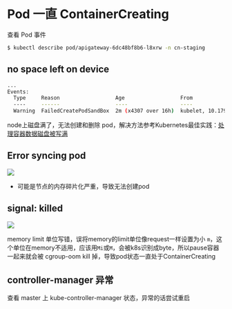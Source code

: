 # Pod 一直 ContainerCreating

查看 Pod 事件

```bash
$ kubectl describe pod/apigateway-6dc48bf8b6-l8xrw -n cn-staging
```

## no space left on device

```bash
...
Events:
  Type     Reason                  Age                  From                   Message
  ----     ------                  ----                 ----                   -------
  Warning  FailedCreatePodSandBox  2m (x4307 over 16h)  kubelet, 10.179.80.31  (combined from similar events): Failed create pod sandbox: rpc error: code = Unknown desc = failed to create a sandbox for pod "apigateway-6dc48bf8b6-l8xrw": Error response from daemon: mkdir /var/lib/docker/aufs/mnt/1f09d6c1c9f24e8daaea5bf33a4230de7dbc758e3b22785e8ee21e3e3d921214-init: no space left on device
```

node上磁盘满了，无法创建和删除 pod，解决方法参考Kubernetes最佳实践：[处理容器数据磁盘被写满](https://github.com/imroc/kubernetes-practice-guide/tree/e375974b6b4d8a6bda007b50c3894825bce26932/troubleshooting/best-practice/kubernetes-best-practice-handle-disk-full.md)

## Error syncing pod

![](https://github.com/imroc/kubernetes-practice-guide/tree/e375974b6b4d8a6bda007b50c3894825bce26932/troubleshooting/pod/images/pod-containercreating-event.png)

* 可能是节点的内存碎片化严重，导致无法创建pod

## signal: killed

![](https://github.com/imroc/kubernetes-practice-guide/tree/e375974b6b4d8a6bda007b50c3894825bce26932/troubleshooting/pod/images/pod-containercreating-bad-limit.png)

memory limit 单位写错，误将memory的limit单位像request一样设置为小 `m`，这个单位在memory不适用，应该用`Mi`或`M`，会被k8s识别成byte，所以pause容器一起来就会被 cgroup-oom kill 掉，导致pod状态一直处于ContainerCreating

## controller-manager 异常

查看 master 上 kube-controller-manager 状态，异常的话尝试重启

